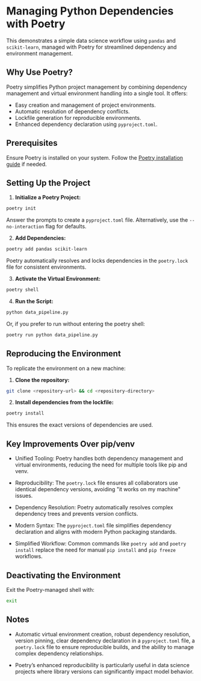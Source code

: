 
# Managing Python Dependencies with Poetry

This demonstrates a simple data science workflow using `pandas` and `scikit-learn`, managed with Poetry for streamlined dependency and environment management.

## Why Use Poetry?

Poetry simplifies Python project management by combining dependency management and virtual environment handling into a single tool. It offers:

- Easy creation and management of project environments.
- Automatic resolution of dependency conflicts.
- Lockfile generation for reproducible environments.
- Enhanced dependency declaration using `pyproject.toml`.

## Prerequisites

Ensure Poetry is installed on your system. Follow the [Poetry installation guide](https://python-poetry.org/docs/#installation) if needed.

## Setting Up the Project

1. **Initialize a Poetry Project:**

```bash
poetry init
```

Answer the prompts to create a `pyproject.toml` file. Alternatively, use the `--no-interaction` flag for defaults.

2. **Add Dependencies:**

```bash
poetry add pandas scikit-learn
```

Poetry automatically resolves and locks dependencies in the `poetry.lock` file for consistent environments.

3. **Activate the Virtual Environment:**

```bash
poetry shell
```

4. **Run the Script:**

```bash
python data_pipeline.py
```

Or, if you prefer to run  without entering the poetry shell:

```bash
poetry run python data_pipeline.py
```

## Reproducing the Environment

To replicate the environment on a new machine:

1. **Clone the repository:**

```bash
git clone <repository-url> && cd <repository-directory>
```

2. **Install dependencies from the lockfile:**

```bash
poetry install
```

This ensures the exact versions of dependencies are used.

## Key Improvements Over pip/venv

- Unified Tooling: Poetry handles both dependency management and virtual environments, reducing the need for multiple tools like pip and venv.

- Reproducibility: The `poetry.lock` file ensures all collaborators use identical dependency versions, avoiding "it works on my machine" issues.

- Dependency Resolution: Poetry automatically resolves complex dependency trees and prevents version conflicts.

- Modern Syntax: The `pyproject.toml` file simplifies dependency declaration and aligns with modern Python packaging standards.

- Simplified Workflow: Common commands like `poetry add` and `poetry install` replace the need for manual `pip install` and `pip freeze` workflows.

## Deactivating the Environment

Exit the Poetry-managed shell with:
```bash
exit
```

## Notes
- Automatic virtual environment creation, robust dependency resolution, version pinning, clear dependency declaration in a `pyproject.toml` file, a `poetry.lock` file to ensure reproducible builds, and the ability to manage complex dependency relationships.

- Poetry’s enhanced reproducibility is particularly useful in data science projects where library versions can significantly impact model behavior.